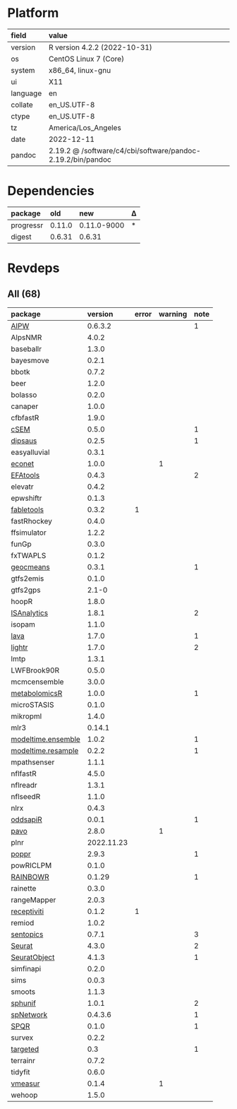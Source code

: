 # Platform

|field    |value                                                       |
|:--------|:-----------------------------------------------------------|
|version  |R version 4.2.2 (2022-10-31)                                |
|os       |CentOS Linux 7 (Core)                                       |
|system   |x86_64, linux-gnu                                           |
|ui       |X11                                                         |
|language |en                                                          |
|collate  |en_US.UTF-8                                                 |
|ctype    |en_US.UTF-8                                                 |
|tz       |America/Los_Angeles                                         |
|date     |2022-12-11                                                  |
|pandoc   |2.19.2 @ /software/c4/cbi/software/pandoc-2.19.2/bin/pandoc |

# Dependencies

|package   |old    |new         |Δ  |
|:---------|:------|:-----------|:--|
|progressr |0.11.0 |0.11.0-9000 |*  |
|digest    |0.6.31 |0.6.31      |   |

# Revdeps

## All (68)

|package            |version    |error |warning |note |
|:------------------|:----------|:-----|:-------|:----|
|[AIPW](problems.md#aipw)|0.6.3.2    |      |        |1    |
|AlpsNMR            |4.0.2      |      |        |     |
|baseballr          |1.3.0      |      |        |     |
|bayesmove          |0.2.1      |      |        |     |
|bbotk              |0.7.2      |      |        |     |
|beer               |1.2.0      |      |        |     |
|bolasso            |0.2.0      |      |        |     |
|canaper            |1.0.0      |      |        |     |
|cfbfastR           |1.9.0      |      |        |     |
|[cSEM](problems.md#csem)|0.5.0      |      |        |1    |
|[dipsaus](problems.md#dipsaus)|0.2.5      |      |        |1    |
|easyalluvial       |0.3.1      |      |        |     |
|[econet](problems.md#econet)|1.0.0      |      |1       |     |
|[EFAtools](problems.md#efatools)|0.4.3      |      |        |2    |
|elevatr            |0.4.2      |      |        |     |
|epwshiftr          |0.1.3      |      |        |     |
|[fabletools](problems.md#fabletools)|0.3.2      |1     |        |     |
|fastRhockey        |0.4.0      |      |        |     |
|ffsimulator        |1.2.2      |      |        |     |
|funGp              |0.3.0      |      |        |     |
|fxTWAPLS           |0.1.2      |      |        |     |
|[geocmeans](problems.md#geocmeans)|0.3.1      |      |        |1    |
|gtfs2emis          |0.1.0      |      |        |     |
|gtfs2gps           |2.1-0      |      |        |     |
|hoopR              |1.8.0      |      |        |     |
|[ISAnalytics](problems.md#isanalytics)|1.8.1      |      |        |2    |
|isopam             |1.1.0      |      |        |     |
|[lava](problems.md#lava)|1.7.0      |      |        |1    |
|[lightr](problems.md#lightr)|1.7.0      |      |        |2    |
|lmtp               |1.3.1      |      |        |     |
|LWFBrook90R        |0.5.0      |      |        |     |
|mcmcensemble       |3.0.0      |      |        |     |
|[metabolomicsR](problems.md#metabolomicsr)|1.0.0      |      |        |1    |
|microSTASIS        |0.1.0      |      |        |     |
|mikropml           |1.4.0      |      |        |     |
|mlr3               |0.14.1     |      |        |     |
|[modeltime.ensemble](problems.md#modeltimeensemble)|1.0.2      |      |        |1    |
|[modeltime.resample](problems.md#modeltimeresample)|0.2.2      |      |        |1    |
|mpathsenser        |1.1.1      |      |        |     |
|nflfastR           |4.5.0      |      |        |     |
|nflreadr           |1.3.1      |      |        |     |
|nflseedR           |1.1.0      |      |        |     |
|nlrx               |0.4.3      |      |        |     |
|[oddsapiR](problems.md#oddsapir)|0.0.1      |      |        |1    |
|[pavo](problems.md#pavo)|2.8.0      |      |1       |     |
|plnr               |2022.11.23 |      |        |     |
|[poppr](problems.md#poppr)|2.9.3      |      |        |1    |
|powRICLPM          |0.1.0      |      |        |     |
|[RAINBOWR](problems.md#rainbowr)|0.1.29     |      |        |1    |
|rainette           |0.3.0      |      |        |     |
|rangeMapper        |2.0.3      |      |        |     |
|[receptiviti](problems.md#receptiviti)|0.1.2      |1     |        |     |
|remiod             |1.0.2      |      |        |     |
|[sentopics](problems.md#sentopics)|0.7.1      |      |        |3    |
|[Seurat](problems.md#seurat)|4.3.0      |      |        |2    |
|[SeuratObject](problems.md#seuratobject)|4.1.3      |      |        |1    |
|simfinapi          |0.2.0      |      |        |     |
|sims               |0.0.3      |      |        |     |
|smoots             |1.1.3      |      |        |     |
|[sphunif](problems.md#sphunif)|1.0.1      |      |        |2    |
|[spNetwork](problems.md#spnetwork)|0.4.3.6    |      |        |1    |
|[SPQR](problems.md#spqr)|0.1.0      |      |        |1    |
|survex             |0.2.2      |      |        |     |
|[targeted](problems.md#targeted)|0.3        |      |        |1    |
|terrainr           |0.7.2      |      |        |     |
|tidyfit            |0.6.0      |      |        |     |
|[vmeasur](problems.md#vmeasur)|0.1.4      |      |1       |     |
|wehoop             |1.5.0      |      |        |     |

